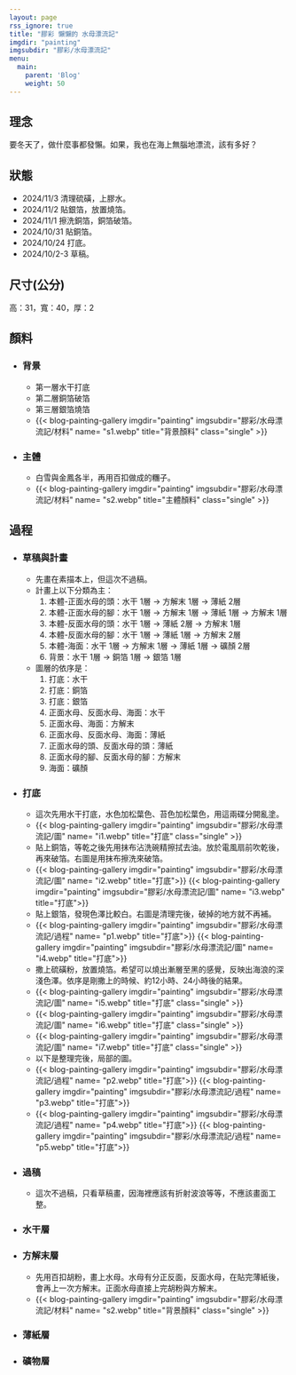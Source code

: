 ```yaml
---
layout: page
rss_ignore: true
title: "膠彩 懶懶的 水母漂流記"
imgdir: "painting"
imgsubdir: "膠彩/水母漂流記"
menu:
  main:
    parent: 'Blog'
    weight: 50
---
```

## **理念** ##
要冬天了，做什麼事都發懶。如果，我也在海上無腦地漂流，該有多好？

## **狀態** ##
* 2024/11/3 清理硫磺，上膠水。
* 2024/11/2 貼銀箔，放置燒箔。
* 2024/11/1 擦洗銅箔，銅箔破箔。
* 2024/10/31 貼銅箔。
* 2024/10/24 打底。
* 2024/10/2-3 草稿。

## **尺寸(公分)** ##
高：31，寬：40，厚：2

## **顏料** ##

* ### 背景 ###
  * 第一層水干打底
  * 第二層銅箔破箔
  * 第三層銀箔燒箔
  * {{< blog-painting-gallery imgdir="painting" imgsubdir="膠彩/水母漂流記/材料" name= "s1.webp" title="背景顏料" class="single" >}}

* ### 主體 ###
  * 白雪與金鳳各半，再用百扣做成的糰子。
  * {{< blog-painting-gallery imgdir="painting" imgsubdir="膠彩/水母漂流記/材料" name= "s2.webp" title="主體顏料" class="single" >}}

## **過程** ##

* ### 草稿與計畫 ###
  * 先畫在素描本上，但這次不過稿。
  * 計畫上以下分類為主：
      1. 本體-正面水母的頭：水干 1層 -> 方解末 1層 -> 薄紙 2層
      2. 本體-正面水母的腳：水干 1層 -> 方解末 1層 -> 薄紙 1層 -> 方解末 1層
      3. 本體-反面水母的頭：水干 1層 -> 薄紙 2層 -> 方解末 1層
      4. 本體-反面水母的腳：水干 1層 -> 薄紙 1層 -> 方解末 2層
      5. 本體-海面：水干 1層 -> 方解末 1層 -> 薄紙 1層 -> 礦顏 2層
      6. 背景：水干 1層 -> 銅箔 1層 -> 銀箔 1層
  * 圖層的依序是：
      1. 打底：水干
      2. 打底：銅箔
      3. 打底：銀箔
      4. 正面水母、反面水母、海面：水干
      5. 正面水母、海面：方解末
      6. 正面水母、反面水母、海面：薄紙
      7. 正面水母的頭、反面水母的頭：薄紙
      8. 正面水母的腳、反面水母的腳：方解末
      9. 海面：礦顏

* ### 打底 ###
  * 這次先用水干打底，水色加松葉色、苔色加松葉色，用這兩碟分開亂塗。
  * {{< blog-painting-gallery imgdir="painting" imgsubdir="膠彩/水母漂流記/圖" name= "i1.webp" title="打底" class="single" >}}
  * 貼上銅箔，等乾之後先用抹布沾洗碗精擦拭去油。放於電風扇前吹乾後，再來破箔。右圖是用抹布擦洗來破箔。
  * {{< blog-painting-gallery imgdir="painting" imgsubdir="膠彩/水母漂流記/圖" name= "i2.webp" title="打底">}}
    {{< blog-painting-gallery imgdir="painting" imgsubdir="膠彩/水母漂流記/圖" name= "i3.webp" title="打底">}}
  * 貼上銀箔，發現色澤比較白。右圖是清理完後，破掉的地方就不再補。
  * {{< blog-painting-gallery imgdir="painting" imgsubdir="膠彩/水母漂流記/過程" name= "p1.webp" title="打底">}}
    {{< blog-painting-gallery imgdir="painting" imgsubdir="膠彩/水母漂流記/圖" name= "i4.webp" title="打底">}}
  * 撒上硫磺粉，放置燒箔。希望可以燒出漸層至黑的感覺，反映出海浪的深淺色澤。依序是剛撒上的時候、約12小時、24小時後的結果。
  * {{< blog-painting-gallery imgdir="painting" imgsubdir="膠彩/水母漂流記/圖" name= "i5.webp" title="打底" class="single" >}}
  * {{< blog-painting-gallery imgdir="painting" imgsubdir="膠彩/水母漂流記/圖" name= "i6.webp" title="打底" class="single" >}}
  * {{< blog-painting-gallery imgdir="painting" imgsubdir="膠彩/水母漂流記/圖" name= "i7.webp" title="打底" class="single" >}}
  * 以下是整理完後，局部的圖。
  * {{< blog-painting-gallery imgdir="painting" imgsubdir="膠彩/水母漂流記/過程" name= "p2.webp" title="打底">}}
    {{< blog-painting-gallery imgdir="painting" imgsubdir="膠彩/水母漂流記/過程" name= "p3.webp" title="打底">}}
  * {{< blog-painting-gallery imgdir="painting" imgsubdir="膠彩/水母漂流記/過程" name= "p4.webp" title="打底">}}
    {{< blog-painting-gallery imgdir="painting" imgsubdir="膠彩/水母漂流記/過程" name= "p5.webp" title="打底">}}


* ### 過稿 ###
  * 這次不過稿，只看草稿畫，因海裡應該有折射波浪等等，不應該畫面工整。

* ### 水干層 ###
* ### 方解末層 ###
  * 先用百扣胡粉，畫上水母。水母有分正反面，反面水母，在貼完薄紙後，會再上一次方解末。正面水母直接上完胡粉與方解末。
  * {{< blog-painting-gallery imgdir="painting" imgsubdir="膠彩/水母漂流記/材料" name= "s2.webp" title="背景顏料" class="single" >}}

* ### 薄紙層 ###

* ### 礦物層 ###
